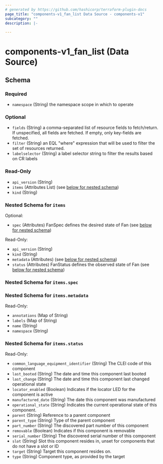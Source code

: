 ```yaml
---
# generated by https://github.com/hashicorp/terraform-plugin-docs
page_title: "components-v1_fan_list Data Source - components-v1"
subcategory: ""
description: |-
  
---
```


# components-v1_fan_list (Data Source)





<!-- schema generated by tfplugindocs -->
## Schema

### Required

- `namespace` (String) the namespace scope in which to operate

### Optional

- `fields` (String) a comma-separated list of resource fields to fetch/return.  If unspecified, all fields are fetched.  If empty, only key-fields are fetched.
- `filter` (String) an EQL "where" expression that will be used to filter the set of resources returned.
- `labelselector` (String) a label selector string to filter the results based on CR labels

### Read-Only

- `api_version` (String)
- `items` (Attributes List) (see [below for nested schema](#nestedatt--items))
- `kind` (String)

<a id="nestedatt--items"></a>
### Nested Schema for `items`

Optional:

- `spec` (Attributes) FanSpec defines the desired state of Fan (see [below for nested schema](#nestedatt--items--spec))

Read-Only:

- `api_version` (String)
- `kind` (String)
- `metadata` (Attributes) (see [below for nested schema](#nestedatt--items--metadata))
- `status` (Attributes) FanStatus defines the observed state of Fan (see [below for nested schema](#nestedatt--items--status))

<a id="nestedatt--items--spec"></a>
### Nested Schema for `items.spec`


<a id="nestedatt--items--metadata"></a>
### Nested Schema for `items.metadata`

Read-Only:

- `annotations` (Map of String)
- `labels` (Map of String)
- `name` (String)
- `namespace` (String)


<a id="nestedatt--items--status"></a>
### Nested Schema for `items.status`

Read-Only:

- `common_language_equipment_identifier` (String) The CLEI code of this component
- `last_booted` (String) The date and time this component last booted
- `last_change` (String) The date and time this component last changed operational state
- `locator_enabled` (Boolean) Indicates if the locator LED for the component is active
- `manufactured_date` (String) The date this component was manufactured
- `operational_state` (String) Indicates the current operational state of this component.
- `parent` (String) Reference to a parent component
- `parent_type` (String) Type of the parent component
- `part_number` (String) The discovered part number of this component
- `removable` (Boolean) Indicates if this component is removable
- `serial_number` (String) The discovered serial number of this component
- `slot` (String) Slot this component resides in, unset for components that do not have a slot or ID
- `target` (String) Target this component resides on.
- `type` (String) Component type, as provided by the target
